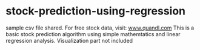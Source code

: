 # stock-prediction-using-regression
sample csv file shared. For free stock data, visit: www.quandl.com
This is a basic stock prediction algorithm using simple mathemtatics and linear regression analysis. Visualization part not included 
